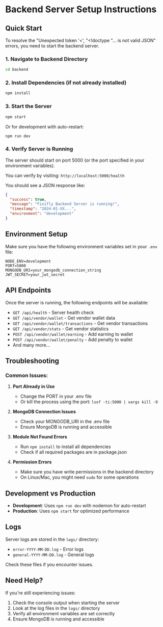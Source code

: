 # Backend Server Setup Instructions

## Quick Start

To resolve the "Unexpected token '<', "<!doctype "... is not valid JSON" errors, you need to start the backend server.

### 1. Navigate to Backend Directory
```bash
cd backend
```

### 2. Install Dependencies (if not already installed)
```bash
npm install
```

### 3. Start the Server
```bash
npm start
```

Or for development with auto-restart:
```bash
npm run dev
```

### 4. Verify Server is Running
The server should start on port 5000 (or the port specified in your environment variables).

You can verify by visiting: `http://localhost:5000/health`

You should see a JSON response like:
```json
{
  "success": true,
  "message": "Fixifly Backend Server is running!",
  "timestamp": "2024-01-XX...",
  "environment": "development"
}
```

## Environment Setup

Make sure you have the following environment variables set in your `.env` file:

```env
NODE_ENV=development
PORT=5000
MONGODB_URI=your_mongodb_connection_string
JWT_SECRET=your_jwt_secret
```

## API Endpoints

Once the server is running, the following endpoints will be available:

- `GET /api/health` - Server health check
- `GET /api/vendor/wallet` - Get vendor wallet data
- `GET /api/vendor/wallet/transactions` - Get vendor transactions
- `GET /api/vendor/stats` - Get vendor statistics
- `POST /api/vendor/wallet/earning` - Add earning to wallet
- `POST /api/vendor/wallet/penalty` - Add penalty to wallet
- And many more...

## Troubleshooting

### Common Issues:

1. **Port Already in Use**
   - Change the PORT in your .env file
   - Or kill the process using the port: `lsof -ti:5000 | xargs kill -9`

2. **MongoDB Connection Issues**
   - Check your MONGODB_URI in the .env file
   - Ensure MongoDB is running and accessible

3. **Module Not Found Errors**
   - Run `npm install` to install all dependencies
   - Check if all required packages are in package.json

4. **Permission Errors**
   - Make sure you have write permissions in the backend directory
   - On Linux/Mac, you might need `sudo` for some operations

## Development vs Production

- **Development**: Uses `npm run dev` with nodemon for auto-restart
- **Production**: Uses `npm start` for optimized performance

## Logs

Server logs are stored in the `logs/` directory:
- `error-YYYY-MM-DD.log` - Error logs
- `general-YYYY-MM-DD.log` - General logs

Check these files if you encounter issues.

## Need Help?

If you're still experiencing issues:
1. Check the console output when starting the server
2. Look at the log files in the `logs/` directory
3. Verify all environment variables are set correctly
4. Ensure MongoDB is running and accessible












